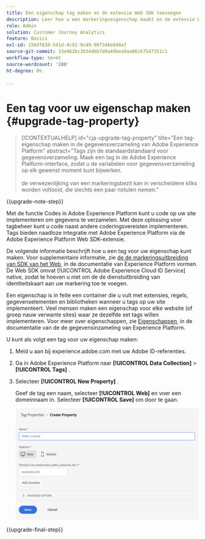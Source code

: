 ```yaml
---
title: Een eigenschap tag maken en de extensie Web SDK toevoegen
description: Leer hoe u een markeringseigenschap maakt en de extensie Web SDK toevoegt
role: Admin
solution: Customer Journey Analytics
feature: Basics
exl-id: 156df830-541d-4c92-9c49-98f346e040a7
source-git-commit: 33e962bc3834d6b7d0a49bea9aa06c67547351c1
workflow-type: tm+mt
source-wordcount: '280'
ht-degree: 0%

---
```


# Een tag voor uw eigenschap maken {#upgrade-tag-property}

<!-- markdownlint-disable MD034 -->

>[!CONTEXTUALHELP]
>id="cja-upgrade-tag-property"
>title="Een tag-eigenschap maken in de gegevensverzameling van Adobe Experience Platform"
>abstract="Tags zijn de standaardstandaard voor gegevensverzameling. Maak een tag in de Adobe Experience Platform-interface, zodat u de variabelen voor gegevensverzameling op elk gewenst moment kunt bijwerken.<br><br> de verwezenlijking van een markeringsbezit kan in verscheidene kliks worden voltooid, die slechts een paar notulen nemen."

<!-- markdownlint-enable MD034 -->

{{upgrade-note-step}}

Met de functie Codes in Adobe Experience Platform kunt u code op uw site implementeren om gegevens te verzamelen. Met deze oplossing voor tagbeheer kunt u code naast andere coderingsvereisten implementeren. Tags bieden naadloze integratie met Adobe Experience Platform via de Adobe Experience Platform Web SDK-extensie.

De volgende informatie beschrijft hoe u een tag voor uw eigenschap kunt maken. Voor supplementaire informatie, zie [&#x200B; de de markeringsuitbreiding van SDK van het Web &#x200B;](https://experienceleague.adobe.com/nl/docs/experience-platform/tags/extensions/client/web-sdk/web-sdk-extension-configuration) in de documentatie van Experience Platform vormen. De Web SDK omvat [!UICONTROL Adobe Experience Cloud ID Service] native, zodat te hoeven u niet om de de dienstuitbreiding van identiteitskaart aan uw markering toe te voegen.

Een eigenschap is in feite een container die u vult met extensies, regels, gegevenselementen en bibliotheken wanneer u tags op uw site implementeert. Veel mensen maken een eigenschap voor elke website (of groep nauw verwante sites) waar ze dezelfde set tags willen implementeren. Voor meer over eigenschappen, zie [&#x200B; Eigenschappen &#x200B;](https://experienceleague.adobe.com/nl/docs/experience-platform/tags/admin/companies-and-properties) in de documentatie van de de gegevensinzameling van Experience Platform.

U kunt als volgt een tag voor uw eigenschap maken:

1. Meld u aan bij experience.adobe.com met uw Adobe ID-referenties.

1. Ga in Adobe Experience Platform naar **[!UICONTROL Data Collection]** > **[!UICONTROL Tags]** .

1. Selecteer **[!UICONTROL New Property]** .

   Geef de tag een naam, selecteer **[!UICONTROL Web]** en voer een domeinnaam in. Selecteer **[!UICONTROL Save]** om door te gaan.

   ![&#x200B; creeer een bezit &#x200B;](assets/create-property.png)

{{upgrade-final-step}}
